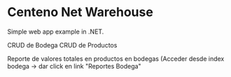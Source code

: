 # Centeno Net Warehouse

Simple web app example in .NET.

CRUD de Bodega CRUD de Productos

Reporte de valores totales en productos en bodegas (Acceder desde index bodega -> dar click en link "Reportes Bodega"
